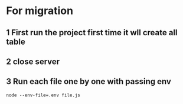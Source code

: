 # For migration 
1  First run the project first time it wll create all table 
--
2 close server
--
3 Run each file one by one with passing env 
--
```node --env-file=.env file.js ```
